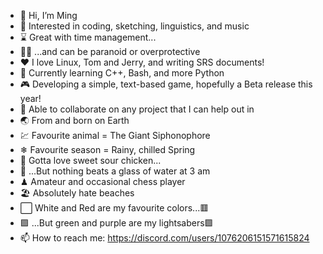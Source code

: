- 👋 Hi, I’m Ming
- 👀 Interested in coding, sketching, linguistics, and music
- ⌛ Great with time management...
- 🤷‍♂️ ...and can be paranoid or overprotective
- ❤  I love Linux, Tom and Jerry, and writing SRS documents!
- 🌱 Currently learning C++, Bash, and more Python
- 🎮 Developing a simple, text-based game, hopefully a Beta release this year!
- 📝 Able to collaborate on any project that I can help out in
- 🌏 From and born on Earth
- 💹 Favourite animal = The Giant Siphonophore
- ❄  Favourite season = Rainy, chilled Spring
- 🍚 Gotta love sweet sour chicken...
- 🚰 ...But nothing beats a glass of water at 3 am
- ♟  Amateur and occasional chess player
- 🏖  Absolutely hate beaches
- ⬜ White and Red are my favourite colors...🟥
- 🟪 ...But green and purple are my lightsabers🟩
- 📫 How to reach me: https://discord.com/users/1076206151571615824
